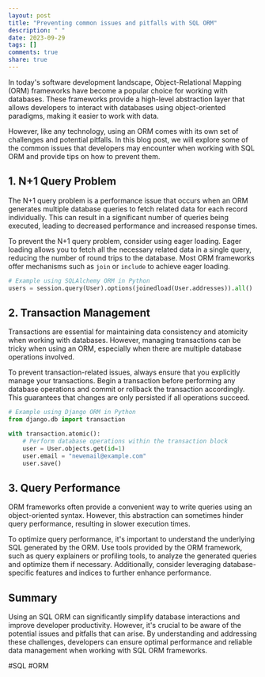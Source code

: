 ```yaml
---
layout: post
title: "Preventing common issues and pitfalls with SQL ORM"
description: " "
date: 2023-09-29
tags: []
comments: true
share: true
---
```


In today's software development landscape, Object-Relational Mapping (ORM) frameworks have become a popular choice for working with databases. These frameworks provide a high-level abstraction layer that allows developers to interact with databases using object-oriented paradigms, making it easier to work with data.

However, like any technology, using an ORM comes with its own set of challenges and potential pitfalls. In this blog post, we will explore some of the common issues that developers may encounter when working with SQL ORM and provide tips on how to prevent them.

## 1. N+1 Query Problem

The N+1 query problem is a performance issue that occurs when an ORM generates multiple database queries to fetch related data for each record individually. This can result in a significant number of queries being executed, leading to decreased performance and increased response times.

To prevent the N+1 query problem, consider using eager loading. Eager loading allows you to fetch all the necessary related data in a single query, reducing the number of round trips to the database. Most ORM frameworks offer mechanisms such as `join` or `include` to achieve eager loading.

```python
# Example using SQLAlchemy ORM in Python
users = session.query(User).options(joinedload(User.addresses)).all()
```

## 2. Transaction Management

Transactions are essential for maintaining data consistency and atomicity when working with databases. However, managing transactions can be tricky when using an ORM, especially when there are multiple database operations involved.

To prevent transaction-related issues, always ensure that you explicitly manage your transactions. Begin a transaction before performing any database operations and commit or rollback the transaction accordingly. This guarantees that changes are only persisted if all operations succeed.

```python
# Example using Django ORM in Python
from django.db import transaction

with transaction.atomic():
    # Perform database operations within the transaction block
    user = User.objects.get(id=1)
    user.email = "newemail@example.com"
    user.save()
```

## 3. Query Performance

ORM frameworks often provide a convenient way to write queries using an object-oriented syntax. However, this abstraction can sometimes hinder query performance, resulting in slower execution times.

To optimize query performance, it's important to understand the underlying SQL generated by the ORM. Use tools provided by the ORM framework, such as query explainers or profiling tools, to analyze the generated queries and optimize them if necessary. Additionally, consider leveraging database-specific features and indices to further enhance performance.

## Summary

Using an SQL ORM can significantly simplify database interactions and improve developer productivity. However, it's crucial to be aware of the potential issues and pitfalls that can arise. By understanding and addressing these challenges, developers can ensure optimal performance and reliable data management when working with SQL ORM frameworks.

#SQL #ORM